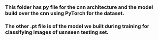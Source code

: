 


### This folder has py file for the cnn architecture and the model build over the cnn using PyTorch for the dataset.

### The other .pt file is of the model we built during training for classifying images of  usnseen testing set.
